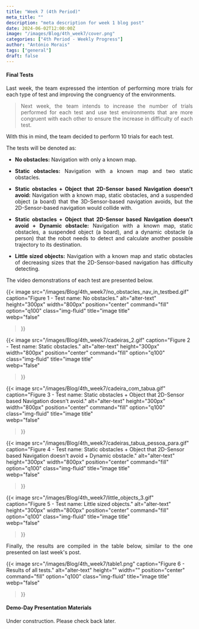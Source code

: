 ```yaml
---
title: "Week 7 (4th Period)"
meta_title: ""
description: "meta description for week 1 blog post"
date: 2024-06-02T12:00:00Z
image: "/images/Blog/4th_week7/cover.png"
categories: ["4th Period - Weekly Progress"]
author: "António Morais"
tags: ["general"]
draft: false
---
```


#### Final Tests

<div style="text-align: justify;">

Last week, the team expressed the intention of performing more trials for each type of test and improving the congruency of the environments.

> Next week, the team intends to increase the number of trials performed for each test and use test environments that are more congruent with each other to ensure the increase in difficulty of each test. 

With this in mind, the team decided to perform 10 trials for each test.

The tests will be denoted as:

- **No obstacles:** Navigation with only a known map.

- **Static obstacles:** Navigation with a known map and two static obstacles.

- **Static obstacles + Object that 2D-Sensor based Navigation doesn't avoid:** Navigation with a known map, static obstacles, and a suspended object (a board) that the 3D-Sensor-based navigation avoids, but the 2D-Sensor-based navigation would collide with.

- **Static obstacles + Object that 2D-Sensor based Navigation doesn't avoid + Dynamic obstacle:** Navigation with a known map, static obstacles, a suspended object (a board), and a dynamic obstacle (a person) that the robot needs to detect and calculate another possible trajectory to its destination.

- **Little sized objects:** Navigation with a known map and static obstacles of decreasing sizes that the 2D-Sensor-based navigation has difficulty detecting.

The video demonstrations of each test are presented below.

</div>

{{< image 
  src="/images/Blog/4th_week7/no_obstacles_nav_in_testbed.gif" 
  caption="Figure 1 - Test name: No obstacles." 
  alt="alter-text" 
  height="300px" 
  width="800px" 
  position="center" 
  command="fill" 
  option="q100" 
  class="img-fluid" 
  title="image title"  
  webp="false" 
>}}

{{< image 
  src="/images/Blog/4th_week7/cadeiras_2.gif" 
  caption="Figure 2 - Test name: Static obstacles." 
  alt="alter-text" 
  height="300px" 
  width="800px" 
  position="center" 
  command="fill" 
  option="q100" 
  class="img-fluid" 
  title="image title"  
  webp="false" 
>}}

{{< image 
  src="/images/Blog/4th_week7/cadeira_com_tabua.gif" 
  caption="Figure 3 - Test name: Static obstacles + Object that 2D-Sensor based Navigation doesn't avoid." 
  alt="alter-text" 
  height="300px" 
  width="800px" 
  position="center" 
  command="fill" 
  option="q100" 
  class="img-fluid" 
  title="image title"  
  webp="false" 
>}}

{{< image 
  src="/images/Blog/4th_week7/cadeiras_tabua_pessoa_para.gif" 
  caption="Figure 4 - Test name: Static obstacles + Object that 2D-Sensor based Navigation doesn't avoid + Dynamic obstacle." 
  alt="alter-text" 
  height="300px" 
  width="800px" 
  position="center" 
  command="fill" 
  option="q100" 
  class="img-fluid" 
  title="image title"  
  webp="false" 
>}}

{{< image 
  src="/images/Blog/4th_week7/little_objects_3.gif" 
  caption="Figure 5 - Test name: Little sized objects." 
  alt="alter-text" 
  height="300px" 
  width="800px" 
  position="center" 
  command="fill" 
  option="q100" 
  class="img-fluid" 
  title="image title"  
  webp="false" 
>}}

<div style="text-align: justify;">

Finally, the results are compiled in the table below, similar to the one presented on last week's post.
</div>

{{< image 
    src="/images/Blog/4th_week7/table1.png" 
    caption="Figure 6 - Results of all tests." 
    alt="alter-text" 
    height="" 
    width="" 
    position="center" 
    command="fill" 
    option="q100" 
    class="img-fluid" 
    title="image title"  
    webp="false" 
>}}

#### Demo-Day Presentation Materials

<div style="text-align: justify;">

Under construction. Please check back later.
</div>